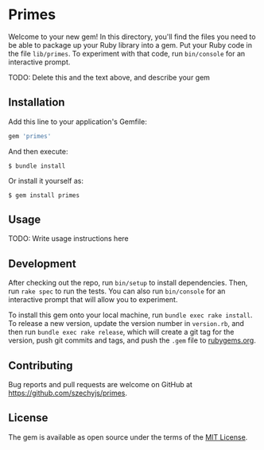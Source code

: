 # Primes

Welcome to your new gem! In this directory, you'll find the files you need to be able to package up your Ruby library into a gem. Put your Ruby code in the file `lib/primes`. To experiment with that code, run `bin/console` for an interactive prompt.

TODO: Delete this and the text above, and describe your gem

## Installation

Add this line to your application's Gemfile:

```ruby
gem 'primes'
```

And then execute:

    $ bundle install

Or install it yourself as:

    $ gem install primes

## Usage

TODO: Write usage instructions here

## Development

After checking out the repo, run `bin/setup` to install dependencies. Then, run `rake spec` to run the tests. You can also run `bin/console` for an interactive prompt that will allow you to experiment.

To install this gem onto your local machine, run `bundle exec rake install`. To release a new version, update the version number in `version.rb`, and then run `bundle exec rake release`, which will create a git tag for the version, push git commits and tags, and push the `.gem` file to [rubygems.org](https://rubygems.org).

## Contributing

Bug reports and pull requests are welcome on GitHub at https://github.com/szechyjs/primes.


## License

The gem is available as open source under the terms of the [MIT License](https://opensource.org/licenses/MIT).
